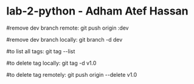 # lab-2-python - Adham Atef Hassan
#remove dev branch remote:
git push origin :dev

#remove dev branch locally:
git branch -d dev

#to list all tags:
git tag --list

#to delete tag locally:
git tag -d v1.0

#to delete tag remotely:
git push origin --delete v1.0
